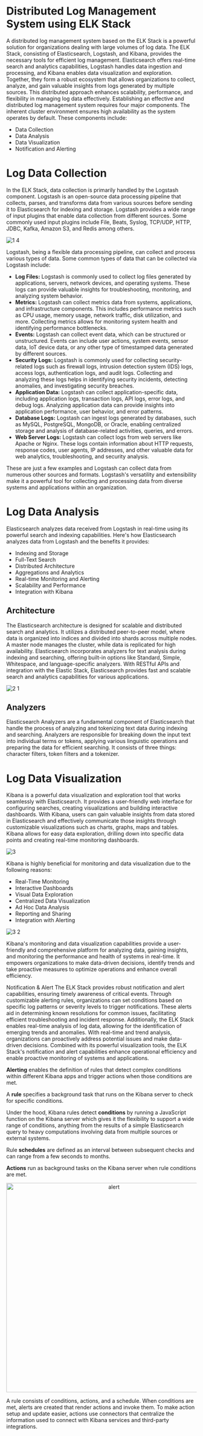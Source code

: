 # Distributed Log Management System using ELK Stack
A distributed log management system based on the ELK Stack is a powerful solution for organizations dealing with large volumes of log data. The ELK Stack, consisting of Elasticsearch, Logstash, and Kibana, provides the necessary tools for efficient log management. Elasticsearch offers real-time search and analytics capabilities, Logstash handles data ingestion and processing, and Kibana enables data visualization and exploration. Together, they form a robust ecosystem that allows organizations to collect, analyze, and gain valuable insights from logs generated by multiple sources. This distributed approach enhances scalability, performance, and flexibility in managing log data effectively. 
Establishing an effective and distributed log management system requires four major components. The inherent cluster environment ensures high availability as the system operates by default. These components include:
-	Data Collection
-	Data Analysis
-	Data Visualization
-	Notification and Alerting
# Log Data Collection
In the ELK Stack, data collection is primarily handled by the Logstash component. Logstash is an open-source data processing pipeline that collects, parses, and transforms data from various sources before sending it to Elasticsearch for indexing and storage.
Logstash provides a wide range of input plugins that enable data collection from different sources.
Some commonly used input plugins include File, Beats, Syslog, TCP/UDP, HTTP, JDBC, Kafka, Amazon S3, and Redis among others.

![1 4](https://github.com/kabbo06/elk-overview/assets/22352861/49b0dffd-48fa-4018-8ea0-ebf2bc8e1e93)

Logstash, being a flexible data processing pipeline, can collect and process various types of data. Some common types of data that can be collected via Logstash include:
- **Log Files:** Logstash is commonly used to collect log files generated by applications, servers, network devices, and operating systems. These logs can provide valuable insights for troubleshooting, monitoring, and analyzing system behavior.
- **Metrics:** Logstash can collect metrics data from systems, applications, and infrastructure components. This includes performance metrics such as CPU usage, memory usage, network traffic, disk utilization, and more. Collecting metrics allows for monitoring system health and identifying performance bottlenecks.
- **Events:** Logstash can collect event data, which can be structured or unstructured. Events can include user actions, system events, sensor data, IoT device data, or any other type of timestamped data generated by different sources.
- **Security Logs:** Logstash is commonly used for collecting security-related logs such as firewall logs, intrusion detection system (IDS) logs, access logs, authentication logs, and audit logs. Collecting and analyzing these logs helps in identifying security incidents, detecting anomalies, and investigating security breaches.
- **Application Data:** Logstash can collect application-specific data, including application logs, transaction logs, API logs, error logs, and debug logs. Analyzing application data can provide insights into application performance, user behavior, and error patterns.
- **Database Logs:** Logstash can ingest logs generated by databases, such as MySQL, PostgreSQL, MongoDB, or Oracle, enabling centralized storage and analysis of database-related activities, queries, and errors.
- **Web Server Logs:** Logstash can collect logs from web servers like Apache or Nginx. These logs contain information about HTTP requests, response codes, user agents, IP addresses, and other valuable data for web analytics, troubleshooting, and security analysis.
  
These are just a few examples and Logstash can collect data from numerous other sources and formats. Logstash's versatility and extensibility make it a powerful tool for collecting and processing data from diverse systems and applications within an organization.
# Log Data Analysis
Elasticsearch analyzes data received from Logstash in real-time using its powerful search and indexing capabilities. Here's how Elasticsearch analyzes data from Logstash and the benefits it provides:
-	Indexing and Storage
-	Full-Text Search
-	Distributed Architecture
-	Aggregations and Analytics
-	Real-time Monitoring and Alerting
-	Scalability and Performance
-	Integration with Kibana
## Architecture
The Elasticsearch architecture is designed for scalable and distributed search and analytics. It utilizes a distributed peer-to-peer model, where data is organized into indices and divided into shards across multiple nodes. A master node manages the cluster, while data is replicated for high availability. Elasticsearch incorporates analyzers for text analysis during indexing and searching, offering built-in options like Standard, Simple, Whitespace, and language-specific analyzers. With RESTful APIs and integration with the Elastic Stack, Elasticsearch provides fast and scalable search and analytics capabilities for various applications.

![2 1](https://github.com/kabbo06/elk-overview/assets/22352861/26c2fdf8-5294-49ee-bc81-9d781c813a84)

## Analyzers
Elasticsearch Analyzers are a fundamental component of Elasticsearch that handle the process of analyzing and tokenizing text data during indexing and searching. Analyzers are responsible for breaking down the input text into individual terms or tokens, applying various linguistic operations and preparing the data for efficient searching. It consists of three things: character filters, token filters and a tokenizer.


# Log Data Visualization
Kibana is a powerful data visualization and exploration tool that works seamlessly with Elasticsearch. It provides a user-friendly web interface for configuring searches, creating visualizations and building interactive dashboards. With Kibana, users can gain valuable insights from data stored in Elasticsearch and effectively communicate those insights through customizable visualizations such as charts, graphs, maps and tables. Kibana allows for easy data exploration, drilling down into specific data points and creating real-time monitoring dashboards.

![3](https://github.com/kabbo06/elk-overview/assets/22352861/3dd2044f-ce6c-4e1b-a5b1-b9f49e8bbc52)

Kibana is highly beneficial for monitoring and data visualization due to the following reasons:

-	Real-Time Monitoring
-	Interactive Dashboards
-	Visual Data Exploration
-	Centralized Data Visualization
-	Ad Hoc Data Analysis
-	Reporting and Sharing
-	Integration with Alerting

![3 2](https://github.com/kabbo06/elk-overview/assets/22352861/4179d0b1-4d78-409a-9ebe-b62f1df977c5)

Kibana's monitoring and data visualization capabilities provide a user-friendly and comprehensive platform for analyzing data, gaining insights, and monitoring the performance and health of systems in real-time. It empowers organizations to make data-driven decisions, identify trends and take proactive measures to optimize operations and enhance overall efficiency.

Notification & Alert
The ELK Stack provides robust notification and alert capabilities, ensuring timely awareness of critical events. Through customizable alerting rules, organizations can set conditions based on specific log patterns or severity levels to trigger notifications. These alerts aid in determining known resolutions for common issues, facilitating efficient troubleshooting and incident response. Additionally, the ELK Stack enables real-time analysis of log data, allowing for the identification of emerging trends and anomalies. With real-time and trend analysis, organizations can proactively address potential issues and make data-driven decisions. Combined with its powerful visualization tools, the ELK Stack's notification and alert capabilities enhance operational efficiency and enable proactive monitoring of systems and applications.

**Alerting** enables the definition of rules that detect complex conditions within different Kibana apps and trigger actions when those conditions are met.

A **rule** specifies a background task that runs on the Kibana server to check for specific conditions.

Under the hood, Kibana rules detect **conditions** by running a JavaScript function on the Kibana server which gives it the flexibility to support a wide range of conditions, anything from the results of a simple Elasticsearch query to heavy computations involving data from multiple sources or external systems.

Rule **schedules** are defined as an interval between subsequent checks and can range from a few seconds to months.

**Actions** run as background tasks on the Kibana server when rule conditions are met.

<p align="center">
<img width="554" alt="alert" src="https://github.com/kabbo06/elk-overview/assets/22352861/0649b3ec-edaa-4abc-99de-f22b675c87ef">
</p>

A rule consists of conditions, actions, and a schedule. When conditions are met, alerts are created that render actions and invoke them. To make action setup and update easier, actions use connectors that centralize the information used to connect with Kibana services and third-party integrations. 




